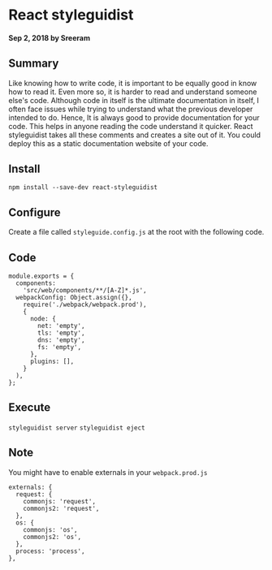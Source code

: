 # React styleguidist

#### Sep 2, 2018 by Sreeram

## Summary

Like knowing how to write code, it is important to be equally good in know how to read it. Even more so, it is harder to read and understand someone else's code. Although code in itself is the ultimate documentation in itself, I often face issues while trying to understand what the previous developer intended to do. Hence, It is always good to provide documentation for your code. This helps in anyone reading the code understand it quicker. React styleguidist takes all these comments and creates a site out of it. You could deploy this as a static documentation website of your code.

## Install

`npm install --save-dev react-styleguidist`

## Configure

Create a file called `styleguide.config.js` at the root with the following code.

## Code

    module.exports = {
      components:
        'src/web/components/**/[A-Z]*.js',
      webpackConfig: Object.assign({},
        require('./webpack/webpack.prod'),
        {
          node: {
            net: 'empty',
            tls: 'empty',
            dns: 'empty',
            fs: 'empty',
          },
          plugins: [],
        }
      ),
    };

## Execute

`styleguidist server`
`styleguidist eject`

## Note

You might have to enable externals in your `webpack.prod.js`

    externals: {
      request: {
        commonjs: 'request',
        commonjs2: 'request',
      },
      os: {
        commonjs: 'os',
        commonjs2: 'os',
      },
      process: 'process',
    },
